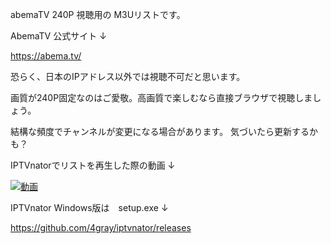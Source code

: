 
abemaTV 240P 視聴用の M3Uリストです。

AbemaTV 公式サイト ↓

https://abema.tv/


恐らく、日本のIPアドレス以外では視聴不可だと思います。

画質が240P固定なのはご愛敬。高画質で楽しむなら直接ブラウザで視聴しましょう。

結構な頻度でチャンネルが変更になる場合があります。
気づいたら更新するかも？

IPTVnatorでリストを再生した際の動画  ↓

[![動画]()](https://www.youtube.com/watch?v=UabBvfok2SI)


IPTVnator Windows版は　setup.exe ↓

https://github.com/4gray/iptvnator/releases

